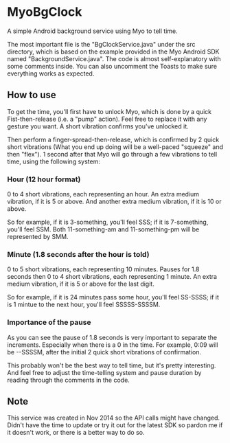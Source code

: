 # MyoBgClock
A simple Android background service using Myo to tell time.

The most important file is the "BgClockService.java" under the src directory, which is based on the example provided in the Myo Android SDK named "BackgroundService.java".
The code is almost self-explanatory with some comments inside. You can also uncomment the Toasts to make sure everything works as expected.

## How to use
To get the time, you'll first have to unlock Myo, which is done by a quick Fist-then-release (i.e. a "pump" action). Feel free to replace it with any gesture you want. A short vibration confirms you've unlocked it.

Then perform a finger-spread-then-release, which is confirmed by 2 quick short vibrations (What you end up doing will be a well-paced "squeeze" and then "flex"). 
1 second after that Myo will go through a few vibrations to tell time, using the following system:

### Hour (12 hour format)
0 to 4 short vibrations, each representing an hour.
An extra medium vibration, if it is 5 or above.
And another extra medium vibration, if it is 10 or above.

So for example, if it is 3-something, you'll feel SSS; if it is 7-something, you'll feel SSM. 
Both 11-something-am and 11-something-pm will be represented by SMM.

### Minute (1.8 seconds after the hour is told)
0 to 5 short vibrations, each representing 10 minutes.
Pauses for 1.8 seconds then
0 to 4 short vibrations, each representing 1 minute.
An extra medium vibration, if it is 5 or above for the last digit.

So for example, if it is 24 minutes pass some hour, you'll feel SS-SSSS; if it is 1 mintue to the next hour, you'll feel SSSSS-SSSSM.

### Importance of the pause
As you can see the pause of 1.8 seconds is very important to separate the increments. Especially when there is a 0 in the time. 
For example, 0:09 will be --SSSSM, after the initial 2 quick short vibrations of confirmation.

This probably won't be the best way to tell time, but it's pretty interesting. 
And feel free to adjust the time-telling system and pause duration by reading through the comments in the code.

## Note
This service was created in Nov 2014 so the API calls might have changed. Didn't have the time to update or try it out for the latest SDK so pardon me if it doesn't work, or there is a better way to do so.
